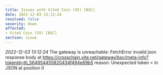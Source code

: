 ```yaml
---
title: Issues with ViteX Coin (VX) [BSC]
date: 2022-12-03 13:12:24
resolved: false
severity: down
affected:
- ViteX Coin (VX) [BSC]
section: issue
---
```


*2022-12-03 13:12:24* The gateway is unreachable: FetchError invalid json response body at https://crosschain.vite.net/gateway/bsc/meta-info?tokenId=tti_564954455820434f494e69b5 reason: Unexpected token < in JSON at position 0